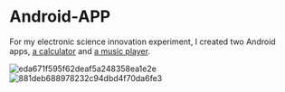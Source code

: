 # Android-APP
For my electronic science innovation experiment, I created two Android apps, [a calculator](https://github.com/Wendy-Ying/Android-APP/tree/main/MyApplication3) and [a music player](https://github.com/Wendy-Ying/Android-APP/tree/main/MyApplication9).

![eda671f595f62deaf5a248358ea1e2e](https://github.com/user-attachments/assets/30e6917e-0330-41ac-a516-defa89d024aa)
![881deb688978232c94dbd4f70da6fe3](https://github.com/user-attachments/assets/d845eee9-aaa0-4403-9316-90bbc3640571)
<p float="left">
  <img src="
" width="45%" />
  <img src="
" width="45%" />
</p>
